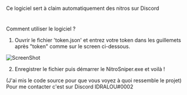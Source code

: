 # 
Ce logiciel sert à claim automatiquement des nitros sur Discord
#

Comment utiliser le logiciel ?

1) Ouvrir le fichier 'token.json' et entrez votre token dans les guillemets après "token" comme sur le screen ci-dessous.

![ScreenShot](https://i.imgur.com/XaI7sQy.png)

2) Enregistrer le fichier puis démarrer le NitroSniper.exe et voilà !


(J'ai mis le code source pour que vous voyez à quoi ressemble le projet)
Pour me contacter c'est sur Discord IDRALOU#0002

